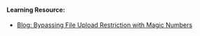 #### Learning Resource:
  
  * [Blog: Bypassing File Upload Restriction with Magic Numbers](https://medium.com/@kemalfurkanaraci/bypassing-file-upload-restriction-with-magic-numbers-4bc134c96fdc)
